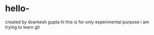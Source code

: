 # hello-
created by dvarkesh gupta
hi this is for only experimental purpose
i am trying to learn git
